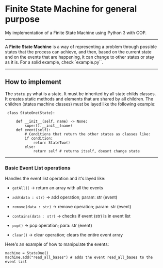 # Finite State Machine for general purpose

My implementation of a Finite State Machine using Python 3 with OOP.

----

A **Finite State Machine** is a way of representing a problem through possible states that the process can achieve, and then, based on the current state and
on the events that are happening, it can change to other states or stay as it is.
For a solid example, check `example.py``.

----

## How to implement

The `state.py` what is a state. It must be inherited by all state childs classes.
It creates static methods and elements that are shared by all children.
The children (states machine classes) must be layed like the following example:

     class StateOne(State):

         def __init__(self, name) -> None:
             super().__init__(name)
         def event(self):
             # Conditions that return the other states as classes like:
             if condition:
                 return StateTwo()
             else:
                 return self # returns itself, doesnt change state

----
### Basic Event List operations
Handles the event list operation and it's layed like:

- `getAll()` -> return an array with all the events

- `add(data : str)` -> add operation; param: str (event)

- `remove(data : str)` -> remove operation; param: str (event)

- `contains(data : str)` -> checks if event (str) is in event list

- `pop()` -> pop operation; para: str (event)

- `clear()` -> clear operation; clears the entire event array

Here's an example of how to manipulate the events:

    machine = StateOne()
    machine.add("read_all_bases") # adds the event read_all_bases to the event list

